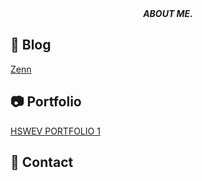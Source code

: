 <div align="center">
    <i>
      <b>
        ABOUT ME.
      </b>
    </i>
</div>

## &#x1f4d2; Blog
[Zenn](https://zenn.dev/masterak)

## &#x1f4f7; Portfolio
[HSWEV PORTFOLIO 1](https://portfolio-1-one-tau.vercel.app/)

## &#x1f4e8; Contact
